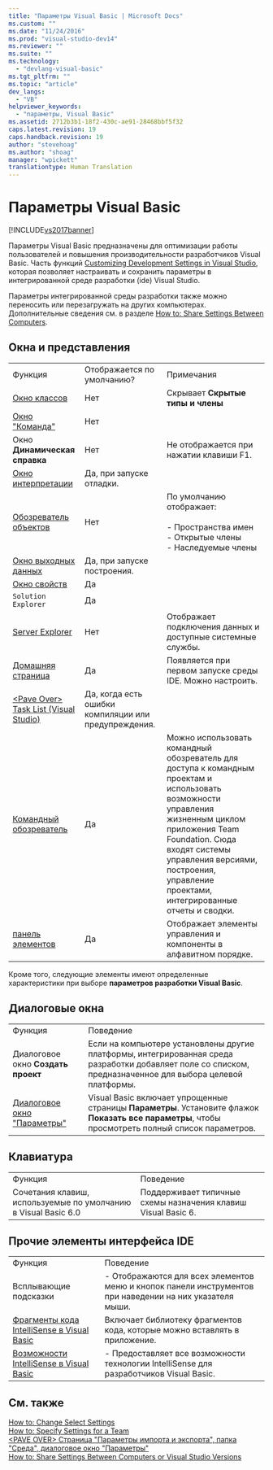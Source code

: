 ```yaml
---
title: "Параметры Visual Basic | Microsoft Docs"
ms.custom: ""
ms.date: "11/24/2016"
ms.prod: "visual-studio-dev14"
ms.reviewer: ""
ms.suite: ""
ms.technology: 
  - "devlang-visual-basic"
ms.tgt_pltfrm: ""
ms.topic: "article"
dev_langs: 
  - "VB"
helpviewer_keywords: 
  - "параметры, Visual Basic"
ms.assetid: 2712b3b1-18f2-430c-ae91-28468bbf5f32
caps.latest.revision: 19
caps.handback.revision: 19
author: "stevehoag"
ms.author: "shoag"
manager: "wpickett"
translationtype: Human Translation
---
```

# Параметры Visual Basic
[!INCLUDE[vs2017banner](../../../csharp/includes/vs2017banner.md)]

Параметры Visual Basic предназначены для оптимизации работы пользователей и повышения производительности разработчиков Visual Basic.  Часть функций [Customizing Development Settings in Visual Studio](http://msdn.microsoft.com/ru-ru/22c4debb-4e31-47a8-8f19-16f328d7dcd3), которая позволяет настраивать и сохранить параметры в интегрированной среде разработки \(ide\) Visual Studio.  
  
 Параметры интегрированной среды разработки также можно переносить или перезагружать на других компьютерах.  Дополнительные сведения см. в разделе [How to: Share Settings Between Computers](http://msdn.microsoft.com/ru-ru/1131fb10-35c1-42da-9cd8-91aa3235b882).  
  
## Окна и представления  
  
||||  
|-|-|-|  
|Функция|Отображается по умолчанию?|Примечания|  
|[Окно классов](/visual-studio/ide/viewing-the-structure-of-code)|Нет|Скрывает **Скрытые типы и члены**|  
|[Окно "Команда"](/visual-studio/ide/reference/command-window)|Нет||  
|Окно **Динамическая справка**|Нет|Не отображается при нажатии клавиши F1.|  
|[Окно интерпретации](/visual-studio/ide/reference/immediate-window)|Да, при запуске отладки.||  
|[Обозреватель объектов](/visual-studio/ide/viewing-the-structure-of-code)|Нет|По умолчанию отображает:<br /><br /> -   Пространства имен<br />-   Открытые члены<br />-   Наследуемые члены|  
|[Окно выходных данных](/visual-studio/ide/reference/output-window)|Да, при запуске построения.||  
|[Окно свойств](/visual-studio/ide/reference/properties-window)|Да||  
|`Solution Explorer`|Да||  
|[Server Explorer](../Topic/Server%20Explorer.md)|Нет|Отображает подключения данных и доступные системные службы.|  
|[Домашняя страница](/visual-studio/ide/customizing-the-start-page-for-visual-studio)|Да|Появляется при первом запуске среды IDE.  Можно настроить.|  
|[\<Pave Over\> Task List \(Visual Studio\)](http://msdn.microsoft.com/ru-ru/ce97c0e2-5011-499a-b60a-dc5b9cc22654)|Да, когда есть ошибки компиляции или предупреждения.||  
|[Командный обозреватель](../Topic/Connect%20to%20team%20projects%20in%20Team%20Foundation%20Server.md)|Да|Можно использовать командный обозреватель для доступа к командным проектам и использовать возможности управления жизненным циклом приложения Team Foundation.  Сюда входят системы управления версиями, построения, управление проектами, интегрированные отчеты и сводки.|  
|[панель элементов](/visual-studio/ide/reference/toolbox)|Да|Отображает элементы управления и компоненты в алфавитном порядке.|  
  
 Кроме того, следующие элементы имеют определенные характеристики при выборе **параметров разработки Visual Basic**.  
  
## Диалоговые окна  
  
|||  
|-|-|  
|Функция|Поведение|  
|Диалоговое окно **Создать проект**|Если на компьютере установлены другие платформы, интегрированная среда разработки добавляет поле со списком, предназначенное для выбора целевой платформы.|  
|[Диалоговое окно "Параметры"](/visual-studio/ide/reference/options-dialog-box-visual-studio)|Visual Basic включает упрощенные страницы **Параметры**.  Установите флажок **Показать все параметры**, чтобы просмотреть полный список параметров.|  
  
## Клавиатура  
  
|||  
|-|-|  
|Функция|Поведение|  
|Сочетания клавиш, используемые по умолчанию в Visual Basic 6.0|Поддерживает типичные схемы назначения клавиш Visual Basic 6.|  
  
## Прочие элементы интерфейса IDE  
  
|||  
|-|-|  
|Функция|Поведение|  
|Всплывающие подсказки|-   Отображаются для всех элементов меню и кнопок панели инструментов при наведении на них указателя мыши.|  
|[Фрагменты кода IntelliSense в Visual Basic](../../../visual-basic/developing-apps/using-ide/intellisense-code-snippets.md)|Включает библиотеку фрагментов кода, которые можно вставлять в приложение.|  
|[Возможности IntelliSense в Visual Basic](/visual-studio/ide/visual-basic-specific-intellisense)|-   Предоставляет все возможности технологии IntelliSense для разработчиков Visual Basic.|  
  
## См. также  
 [How to: Change Select Settings](http://msdn.microsoft.com/ru-ru/ec70b520-a3e3-43c9-929b-bdc732cd2147)   
 [How to: Specify Settings for a Team](http://msdn.microsoft.com/ru-ru/89eeee3d-dd5e-4815-a45b-c48add63a8aa)   
 [\<PAVE OVER\> Страница "Параметры импорта и экспорта", папка "Среда", диалоговое окно "Параметры"](http://msdn.microsoft.com/ru-ru/536fb39a-83a4-4b5b-afd6-8e6c42f980fe)   
 [How to: Share Settings Between Computers or Visual Studio Versions](http://msdn.microsoft.com/ru-ru/1131fb10-35c1-42da-9cd8-91aa3235b882)